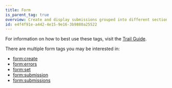 ```yaml
---
title: Form
is_parent_tag: true
overview: Create and display submissions grouped into different sections.
id: e4f4f91e-a442-4e15-9e16-3b9880a25522
---
```

For information on how to best use these tags, visit the [Trail Guide](/forms).

There are multiple form tags you may be interested in:

- [form:create](/tags/form-create)
- [form:errors](/tags/form-errors)
- [form:set](/tags/form-set)
- [form:submission](/tags/form-submission)
- [form:submissions](/tags/form-submissions)
